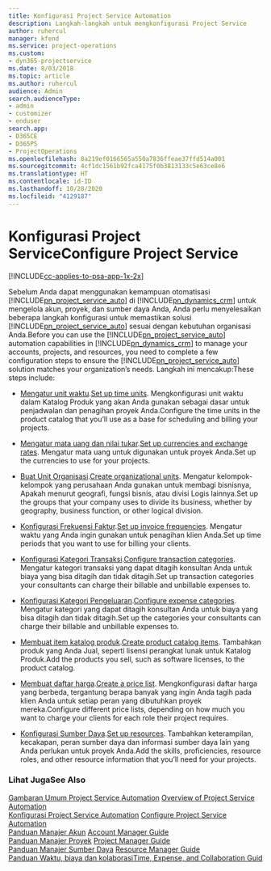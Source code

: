 ```yaml
---
title: Konfigurasi Project Service Automation
description: Langkah-langkah untuk mengkonfigurasi Project Service
author: ruhercul
manager: kfend
ms.service: project-operations
ms.custom:
- dyn365-projectservice
ms.date: 8/03/2018
ms.topic: article
ms.author: ruhercul
audience: Admin
search.audienceType:
- admin
- customizer
- enduser
search.app:
- D365CE
- D365PS
- ProjectOperations
ms.openlocfilehash: 8a219ef0166565a550a7836ffeae37ffd514a001
ms.sourcegitcommit: 4cf1dc1561b92fca4175f0b3813133c5e63ce8e6
ms.translationtype: HT
ms.contentlocale: id-ID
ms.lasthandoff: 10/28/2020
ms.locfileid: "4129187"
---
```

# <a name="configure-project-service"></a><span data-ttu-id="29318-103">Konfigurasi Project Service</span><span class="sxs-lookup"><span data-stu-id="29318-103">Configure Project Service</span></span>

[!INCLUDE[cc-applies-to-psa-app-1x-2x](../includes/cc-applies-to-psa-app-1x-2x.md)]

<span data-ttu-id="29318-104">Sebelum Anda dapat menggunakan kemampuan otomatisasi [!INCLUDE[pn_project_service_auto](../includes/pn-project-service-auto.md)] di [!INCLUDE[pn_dynamics_crm](../includes/pn-dynamics-crm.md)] untuk mengelola akun, proyek, dan sumber daya Anda, Anda perlu menyelesaikan beberapa langkah konfigurasi untuk memastikan solusi [!INCLUDE[pn_project_service_auto](../includes/pn-project-service-auto.md)] sesuai dengan kebutuhan organisasi Anda.</span><span class="sxs-lookup"><span data-stu-id="29318-104">Before you can use the [!INCLUDE[pn_project_service_auto](../includes/pn-project-service-auto.md)] automation capabilities in [!INCLUDE[pn_dynamics_crm](../includes/pn-dynamics-crm.md)] to manage your accounts, projects, and resources, you need to complete a few configuration steps to ensure the [!INCLUDE[pn_project_service_auto](../includes/pn-project-service-auto.md)] solution matches your organization’s needs.</span></span> <span data-ttu-id="29318-105">Langkah ini mencakup:</span><span class="sxs-lookup"><span data-stu-id="29318-105">These steps include:</span></span>  
  
-   <span data-ttu-id="29318-106">[Mengatur unit waktu](../psa/set-up-time-units.md).</span><span class="sxs-lookup"><span data-stu-id="29318-106">[Set up time units](../psa/set-up-time-units.md).</span></span> <span data-ttu-id="29318-107">Mengkonfigurasi unit waktu dalam Katalog Produk yang akan Anda gunakan sebagai dasar untuk penjadwalan dan penagihan proyek Anda.</span><span class="sxs-lookup"><span data-stu-id="29318-107">Configure the time units in the product catalog that you’ll use as a base for scheduling and billing your projects.</span></span>  
  
-   <span data-ttu-id="29318-108">[Mengatur mata uang dan nilai tukar](../psa/set-up-currencies-exchange-rates.md).</span><span class="sxs-lookup"><span data-stu-id="29318-108">[Set up currencies and exchange rates](../psa/set-up-currencies-exchange-rates.md).</span></span> <span data-ttu-id="29318-109">Mengatur mata uang untuk digunakan untuk proyek Anda.</span><span class="sxs-lookup"><span data-stu-id="29318-109">Set up the currencies to use for your projects.</span></span>  
  
-   <span data-ttu-id="29318-110">[Buat Unit Organisasi](../psa/create-organizational-units.md).</span><span class="sxs-lookup"><span data-stu-id="29318-110">[Create organizational units](../psa/create-organizational-units.md).</span></span> <span data-ttu-id="29318-111">Mengatur kelompok-kelompok yang perusahaan Anda gunakan untuk membagi bisnisnya, Apakah menurut geografi, fungsi bisnis, atau divisi Logis lainnya.</span><span class="sxs-lookup"><span data-stu-id="29318-111">Set up the groups that your company uses to divide its business, whether by geography, business function, or other logical division.</span></span>  
  
-   <span data-ttu-id="29318-112">[Konfigurasi Frekuensi Faktur](../psa/set-up-invoice-frequencies.md).</span><span class="sxs-lookup"><span data-stu-id="29318-112">[Set up invoice frequencies](../psa/set-up-invoice-frequencies.md).</span></span> <span data-ttu-id="29318-113">Mengatur waktu yang Anda ingin gunakan untuk penagihan klien Anda.</span><span class="sxs-lookup"><span data-stu-id="29318-113">Set up time periods that you want to use for billing your clients.</span></span>  
  
-   <span data-ttu-id="29318-114">[Konfigurasi Kategori Transaksi](../psa/configure-transaction-categories.md).</span><span class="sxs-lookup"><span data-stu-id="29318-114">[Configure transaction categories](../psa/configure-transaction-categories.md).</span></span> <span data-ttu-id="29318-115">Mengatur kategori transaksi yang dapat ditagih konsultan Anda untuk biaya yang bisa ditagih dan tidak ditagih.</span><span class="sxs-lookup"><span data-stu-id="29318-115">Set up transaction categories your consultants can charge their billable and unbillable expenses to.</span></span>  
  
-   <span data-ttu-id="29318-116">[Konfigurasi Kategori Pengeluaran](../psa/configure-expense-categories.md).</span><span class="sxs-lookup"><span data-stu-id="29318-116">[Configure expense categories](../psa/configure-expense-categories.md).</span></span> <span data-ttu-id="29318-117">Mengatur kategori yang dapat ditagih konsultan Anda untuk biaya yang bisa ditagih dan tidak ditagih.</span><span class="sxs-lookup"><span data-stu-id="29318-117">Set up the categories your consultants can charge their billable and unbillable expenses to.</span></span>  
  
-   <span data-ttu-id="29318-118">[Membuat item katalog produk](../psa/create-product-catalog-items.md).</span><span class="sxs-lookup"><span data-stu-id="29318-118">[Create product catalog items](../psa/create-product-catalog-items.md).</span></span> <span data-ttu-id="29318-119">Tambahkan produk yang Anda Jual, seperti lisensi perangkat lunak untuk Katalog Produk.</span><span class="sxs-lookup"><span data-stu-id="29318-119">Add the products you sell, such as software licenses, to the product catalog.</span></span>  
  
-   <span data-ttu-id="29318-120">[Membuat daftar harga](../psa/create-price-list.md).</span><span class="sxs-lookup"><span data-stu-id="29318-120">[Create a price list](../psa/create-price-list.md).</span></span> <span data-ttu-id="29318-121">Mengkonfigurasi daftar harga yang berbeda, tergantung berapa banyak yang ingin Anda tagih pada klien Anda untuk setiap peran yang dibutuhkan proyek mereka.</span><span class="sxs-lookup"><span data-stu-id="29318-121">Configure different price lists, depending on how much you want to charge your clients for each role their project requires.</span></span>  
  
-   <span data-ttu-id="29318-122">[Konfigurasi Sumber Daya](../psa/set-up-resources.md).</span><span class="sxs-lookup"><span data-stu-id="29318-122">[Set up resources](../psa/set-up-resources.md).</span></span> <span data-ttu-id="29318-123">Tambahkan keterampilan, kecakapan, peran sumber daya dan informasi sumber daya lain yang Anda perlukan untuk proyek Anda.</span><span class="sxs-lookup"><span data-stu-id="29318-123">Add the skills, proficiencies, resource roles, and other resource information that you’ll need for your projects.</span></span>  
  
### <a name="see-also"></a><span data-ttu-id="29318-124">Lihat Juga</span><span class="sxs-lookup"><span data-stu-id="29318-124">See Also</span></span>  
 <span data-ttu-id="29318-125">[Gambaran Umum Project Service Automation](../psa/overview.md) </span><span class="sxs-lookup"><span data-stu-id="29318-125">[Overview of Project Service Automation](../psa/overview.md) </span></span>  
 <span data-ttu-id="29318-126">[Konfigurasi Project Service Automation](../psa/configure.md) </span><span class="sxs-lookup"><span data-stu-id="29318-126">[Configure Project Service Automation](../psa/configure.md) </span></span>  
 <span data-ttu-id="29318-127">[Panduan Manajer Akun](../psa/account-manager-guide.md) </span><span class="sxs-lookup"><span data-stu-id="29318-127">[Account Manager Guide](../psa/account-manager-guide.md) </span></span>  
 <span data-ttu-id="29318-128">[Panduan Manajer Proyek](../psa/project-manager-guide.md) </span><span class="sxs-lookup"><span data-stu-id="29318-128">[Project Manager Guide](../psa/project-manager-guide.md) </span></span>  
 <span data-ttu-id="29318-129">[Panduan Manajer Sumber Daya](../psa/resource-manager-guide.md) </span><span class="sxs-lookup"><span data-stu-id="29318-129">[Resource Manager Guide](../psa/resource-manager-guide.md) </span></span>  
 [<span data-ttu-id="29318-130">Panduan Waktu, biaya dan kolaborasi</span><span class="sxs-lookup"><span data-stu-id="29318-130">Time, Expense, and Collaboration Guid</span></span>](../psa/time-expense-collaboration-guide.md)
